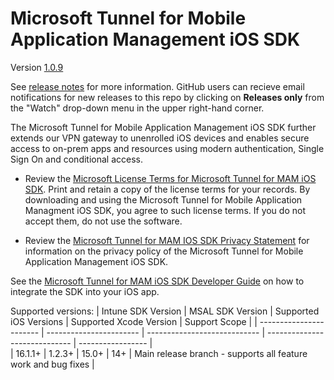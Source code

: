 # Microsoft Tunnel for Mobile Application Management iOS SDK 

Version [1.0.9](https://github.com/msintuneappsdk/ms-intune-tunnel-sdk-ios/releases/tag/1.0.9)

See [release notes](https://github.com/msintuneappsdk/ms-intune-tunnel-sdk-ios/releases) for more information. GitHub users can recieve email notifications for new releases to this repo by clicking on **Releases only** from the "Watch" drop-down menu in the upper right-hand corner.

The Microsoft Tunnel for Mobile Application Management iOS SDK further extends our VPN gateway to unenrolled iOS devices and enables secure access to on-prem apps and resources using modern authentication, Single Sign On and conditional access. 

- Review the [Microsoft License Terms for Microsoft Tunnel for MAM iOS SDK](https://github.com/msintuneappsdk/ms-intune-tunnel-sdk-ios/blob/main/Microsoft%20License%20Terms%20Tunnel%20for%20Mobile%20Application%20Management%20iOS%20SDK.pdf). Print and retain a copy of the license terms for your records. By downloading and using the Microsoft Tunnel for Mobile Application Managment iOS SDK, you agree to such license terms. If you do not accept them, do not use the software.

- Review the [Microsoft Tunnel for MAM IOS SDK Privacy Statement](https://github.com/msintuneappsdk/ms-intune-tunnel-sdk-ios/blob/main/MAM-Tunnel-Privacy-Doc.pdf) for information on the privacy policy of the Microsoft Tunnel for Mobile Application Management iOS SDK.

See the [Microsoft Tunnel for MAM iOS SDK Developer Guide](https://aka.ms/tunnelformamdeveloperguide) on how to integrate the SDK into your iOS app.

Supported versions:
| Intune SDK Version  | MSAL SDK Version  | Supported iOS Versions  | Supported Xcode Version | Support Scope |
| ----------------------- | ----------------------- | ---------------------------- | -----------------------------  | ----------------- |                         
| 16.1.1+                     | 1.2.3+              | 15.0+                               | 14+                                       | Main release branch - supports all feature work and bug fixes |
